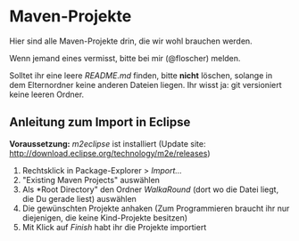 # Maven-Projekte
Hier sind alle Maven-Projekte drin, die wir wohl brauchen werden.

Wenn jemand eines vermisst, bitte bei mir (@floscher) melden.

Solltet ihr eine leere *README.md* finden, bitte **nicht** löschen, solange in dem Elternordner keine anderen Dateien liegen.
Ihr wisst ja: git versioniert keine leeren Ordner.

## Anleitung zum Import in Eclipse

**Voraussetzung:** *m2eclipse* ist installiert (Update site: http://download.eclipse.org/technology/m2e/releases)

1.  Rechtsklick in Package-Explorer > *Import...*
2.  "Existing Maven Projects" auswählen
3.  Als *Root Directory" den Ordner *WalkaRound* (dort wo die Datei liegt, die Du gerade liest) auswählen
4.  Die gewünschten Projekte anhaken (Zum Programmieren braucht ihr nur diejenigen, die keine Kind-Projekte besitzen)
5.  Mit Klick auf *Finish* habt ihr die Projekte importiert
